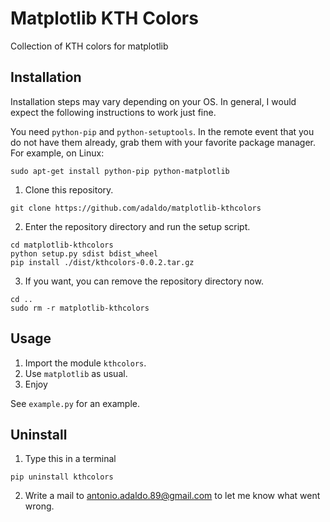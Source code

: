 # Matplotlib KTH Colors
Collection of KTH colors for matplotlib


## Installation
Installation steps may vary depending on your OS.
In general, I would expect the following instructions to work just fine.

You need `python-pip` and `python-setuptools`. In the remote event that you do not have them already, grab them with your favorite package manager.
For example, on Linux:
```
sudo apt-get install python-pip python-matplotlib
```

1. Clone this repository.

  ```
  git clone https://github.com/adaldo/matplotlib-kthcolors
  ```

2. Enter the repository directory and run the setup script.

  ```
  cd matplotlib-kthcolors
  python setup.py sdist bdist_wheel
  pip install ./dist/kthcolors-0.0.2.tar.gz
  ```

3. If you want, you can remove the repository directory now.

  ```
  cd ..
  sudo rm -r matplotlib-kthcolors
  ```


## Usage

1. Import the module `kthcolors`.
2. Use `matplotlib` as usual.
3. Enjoy

See `example.py` for an example.

## Uninstall

1. Type this in a terminal

  ```
  pip uninstall kthcolors
  ```

2. Write a mail to <antonio.adaldo.89@gmail.com> to let me know what went wrong.
